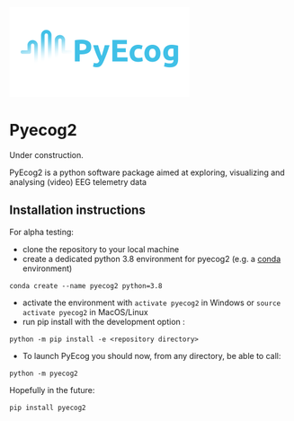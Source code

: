 ![PyEcog](https://raw.githubusercontent.com/KullmannLab/pyecog2/master/pyecog2/icons/banner_small.png)
# Pyecog2
Under construction.

PyEcog2 is a python software package aimed at exploring, visualizing and analysing (video) EEG telemetry data

## Installation instructions

For alpha testing:
- clone the repository to your local machine
- create a dedicated python 3.8 environment for pyecog2 (e.g. a [conda](https://www.anaconda.com/products/individual) environment)
```shell
conda create --name pyecog2 python=3.8 
```
- activate the environment with `activate pyecog2` in Windows or `source activate pyecog2` in MacOS/Linux
- run pip install with the development option :
```shell
python -m pip install -e <repository directory>
```

- To launch PyEcog you should now, from any directory, be able to call:
```shell
python -m pyecog2
```

Hopefully in the future:
```shell
pip install pyecog2
```
